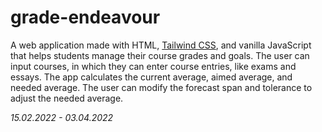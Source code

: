 # grade-endeavour

A web application made with HTML, [Tailwind CSS](https://github.com/tailwindlabs/tailwindcss), and vanilla JavaScript that helps students manage their course grades and goals. The user can input courses, in which they can enter course entries, like exams and essays. The app calculates the current average, aimed average, and needed average. The user can modify the forecast span and tolerance to adjust the needed average.

_15.02.2022 - 03.04.2022_
